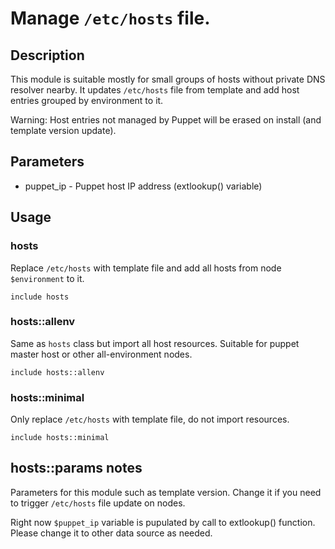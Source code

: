 # Manage `/etc/hosts` file.

## Description
This module is suitable mostly for small groups of hosts without private DNS
resolver nearby.  It updates `/etc/hosts` file from template and add host
entries grouped by environment to it.

Warning: Host entries not managed by Puppet will be erased on install (and
template version update).

## Parameters

- puppet_ip - Puppet host IP address (extlookup() variable)

## Usage

### hosts
Replace `/etc/hosts` with template file and add all hosts from node
`$environment` to it.

    include hosts

### hosts::allenv
Same as `hosts` class but import all host resources.  Suitable for puppet
master host or other all-environment nodes.

    include hosts::allenv

### hosts::minimal
Only replace `/etc/hosts` with template file, do not import resources.

    include hosts::minimal

## hosts::params notes
Parameters for this module such as template version.
Change it if you need to trigger `/etc/hosts` file update on nodes.

Right now `$puppet_ip` variable is pupulated by call to extlookup() function.
Please change it to other data source as needed.
